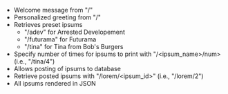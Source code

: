 - Welcome message from "/"
- Personalized greeting from "/<name>"
- Retrieves preset ipsums
  - "/adev" for Arrested Developement
  - "/futurama" for Futurama
  - "/tina" for Tina from Bob's Burgers
- Specify number of times for ipsums to print with "/<ipsum_name>/num> (i.e., "/tina/4")
- Allows posting of ipsums to database
- Retrieve posted ipsums with "/lorem/<ipsum_id>" (i.e., "/lorem/2")
- All ipsums rendered in JSON
